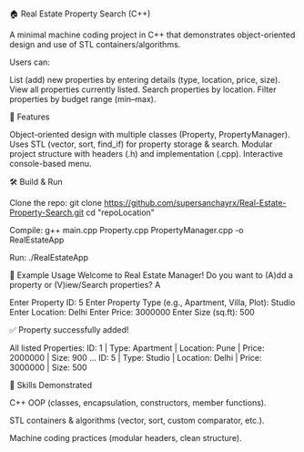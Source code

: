 🏠 Real Estate Property Search (C++)

A minimal machine coding project in C++ that demonstrates object-oriented design and use of STL containers/algorithms.

Users can:

List (add) new properties by entering details (type, location, price, size).
View all properties currently listed.
Search properties by location.
Filter properties by budget range (min–max).


🚀 Features

Object-oriented design with multiple classes (Property, PropertyManager).
Uses STL (vector, sort, find_if) for property storage & search.
Modular project structure with headers (.h) and implementation (.cpp).
Interactive console-based menu.

🛠️ Build & Run

Clone the repo:
git clone https://github.com/supersanchayrx/Real-Estate-Property-Search.git
cd "repoLocation"

Compile:
g++ main.cpp Property.cpp PropertyManager.cpp -o RealEstateApp

Run:
./RealEstateApp

📖 Example Usage
Welcome to Real Estate Manager!
Do you want to (A)dd a property or (V)iew/Search properties? A

Enter Property ID: 5
Enter Property Type (e.g., Apartment, Villa, Plot): Studio
Enter Location: Delhi
Enter Price: 3000000
Enter Size (sq.ft): 500

✅ Property successfully added!

All listed Properties:
ID: 1 | Type: Apartment | Location: Pune | Price: 2000000 | Size: 900
...
ID: 5 | Type: Studio | Location: Delhi | Price: 3000000 | Size: 500

📌 Skills Demonstrated

C++ OOP (classes, encapsulation, constructors, member functions).

STL containers & algorithms (vector, sort, custom comparator, etc.).

Machine coding practices (modular headers, clean structure).
